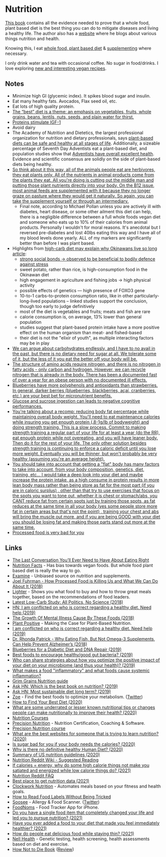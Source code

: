 # Nutrition

[This book](https://www.goodreads.com/book/show/25663961-how-not-to-die) contains all the evidence needed to prove that a whole food, plant based diet is the best thing you can do to mitigate diseases and living a healthy life. The author also has a [website](https://nutritionfacts.org) where he blogs about various things nutrition and health.

Knowing this, I eat [whole food, plant based diet](foods.md) & [supplementing](supplements.md) where necessary.

I only drink water and tea with occasional coffee. No sugar in food/drinks. I love exploring [new and interesting vegan recipes](recipes.md).

## Notes

- Minimize high GI (glycemic index). It spikes blood sugar and insulin.
- Eat many healthy fats. Avocados, Flax seed oil, etc.
- Eat lots of high quality protein.
- [The “best” diet is a theme: an emphasis on vegetables, fruits, whole grains, beans, lentils, nuts, seeds, and plain water for thirst.](http://www.grubstreet.com/2018/03/ultimate-conversation-on-healthy-eating-and-nutrition.html)
- [Proteins stimulate IGF-1](https://nutritionfacts.org/video/protein-intake-and-igf-1-production/)
- Avoid dairy
- The Academy of Nutrition and Dietetics, the largest professional organization for nutrition and dietary professionals, says [plant-based diets can be safe and healthy at all stages of life](https://www.ncbi.nlm.nih.gov/m/pubmed/27886704/). Additionally, a sizeable percentage of Seventh Day Adventists eat a plant-based diet, and population studies show that [Adventists have overall excellent health](https://en.m.wikipedia.org/wiki/Adventist_Health_Studies). Evidence and scientific consensus are solidly on the side of plant-based diets being healthy.
- [So think about it this way, all of the animals people eat are herbivores, they eat plants only. All of the nutrients in animal products come from the plants they eat. All you're doing is cutting out the middle man and putting those plant nutrients directly into your body. On the B12 issue, most animal feeds are supplemented with it because they no longer graze on pasture where they would get it naturally. So again, you can take the supplement yourself or through an intermediary.](https://www.reddit.com/r/PlantBasedDiet/comments/ahyhaf/i_am_conflicted_on_who_is_correct_regarding_a/)
  - Final note, according to Michael Pollan unless you are actively ill with diabetes, heart disease, or some other ailment this diet can help, there is a negligible difference between a full whole foods vegan diet and someone who eats up to 10% of their calories from animal products. Personally I wouldn't for moral reasons. It's anecdotal but I reversed pre-diabetes and lost 40lbs eating this way and I have all of my blood levels done yearly. ALL of my markers are significantly better than before I was plant based.
- Highlights from [high-carb diet may explain why Okinawans live so long article](http://www.bbc.com/future/story/20190116-a-high-carb-diet-may-explain-why-okinawans-live-so-long):
  - [strong social bonds → observed to be beneficial to bodily defence against stress](https://news.ycombinator.com/item?id=18953408)
  - sweet potato, rather than rice, is high-consumption food in the Okinawan diet
  - high engagement in agriculture and fishing jobs → high physical activity
  - possible effects of genetics — high presence of FOXO3 gene
  - 10-to-1 carbs-to-protein consumption ratio, like in other particularly-long-lived populations – linked studies support the conclusion, though too early to judge definitively
  - most of the diet is vegetables and fruits; meats and fish are rare
  - calorie consumption is, on average, 13% lower than general population
  - studies suggest that plant-based protein intake have a more positive effect on the human organism than meat- and fished-based
  - their diet is not the "elixir of youth", as multiple interacting factors may be in play
- [We can argue about carbohydrates endlessly, and I have to no avail in the past, but there is no dietary need for sugar at all. We tolerate some of it, but the less of it you eat the better off your body will be.](https://news.ycombinator.com/item?id=25570376)
- [The structure of amino acids require nitrogen, and there is no nitrogen in fatty acids - only carbon and hydrogen. However, we can recycle nitrogen that is already in the body. There has been a documented fast of over a year for an obese person with no documented ill effects.](https://www.reddit.com/r/nutrition/comments/mfqcxw/can_the_human_body_produce_a_protein_from_stored/)
- [Blueberries have more polyphenols and antioxidants than strawberries. In general, darker berries (blueberries, blackberries, açaí, cranberries, etc.) are your best bet for micronutrient benefits.](https://www.reddit.com/r/nutrition/comments/mpmz0j/strawberries_or_blueberries/)
- [Glucose and sucrose ingestion can leads to negative cognitive performances.](https://news.ycombinator.com/item?id=27010904)
- [You're talking about a recomp: reducing body fat percentage while maintaining overall body weight. You'll need to eat maintenance calories while insuring you get enough protein (.8-1g/lb of bodyweight) and doing strength training. This is a slow process. Commit to making strength training a regular part of your life for at least a year (do the RR), eat enough protein while not overeating, and you will have leaner body. Then do it for the rest of your life. The only other solution besides strength training is continuing to enforce a caloric deficit until you lose more weight. Eventually you will be thinner, but won't probably be very healthy (assuming you're an average height).](https://www.reddit.com/r/bodyweightfitness/comments/ncpysn/how_can_i_lose_this_last_bit_of_fat_and_just_have/)
- [You should take into account that getting a "flat" body has many factors to take into account, from your body composition, genetics, diet, training, etc... I would take a deep look into your diet and maybe increase the protein intake, as a high consume in protein results in more lean body mass rather than being store as fat for the most part (if you are in caloric surplus) , other than that try to use exercises that focus on the spots you want to tone out, whether it is chest or stomach/abs, you CANT reduce fat from certain spots just by training those spots, as fat reduces at the same time in all your body (yes some people store more fat in certain areas but that's not the point) , training your chest and abs will bring the muscle out more, and if you are being GOOD with your diet you should be losing fat and making those parts stand out more at the same time.](https://www.reddit.com/r/bodyweightfitness/comments/ncpysn/how_can_i_lose_this_last_bit_of_fat_and_just_have/)
- [Processed food is very bad for you](https://www.youtube.com/watch?v=T4PFt4czJw0)

## Links

- [The Last Conversation You’ll Ever Need to Have About Eating Right](http://www.grubstreet.com/2018/03/ultimate-conversation-on-healthy-eating-and-nutrition.html)
- [Nutrition Facts](https://nutritionfacts.org/) - Has bias towards vegan foods. But whole food plant based diet is really the way to go.
- [Examine](https://examine.com/) - Unbiased source on nutrition and supplements.
- [Joel Fuhrman - How Processed Food is Killing Us and What We Can Do About It (2018)](https://www.youtube.com/watch?v=gBGnX8aLc6A)
- [Lighter](https://www.lighter.world/welcome) - Shows you what food to buy and how to throw great meals together, based on the recommendations of food leaders.
- [Latest Low-Carb Study: All Politics, No Science (2018)](https://www.psychologytoday.com/us/blog/diagnosis-diet/201809/latest-low-carb-study-all-politics-no-science)
- [HN: I am conflicted on who is correct regarding a healthy diet. Need help (2019)](https://news.ycombinator.com/item?id=18953398#18953437)
- [The Growth Of Mental Illness Cause By These Foods (2018)](https://www.youtube.com/watch?v=D98KeBAuxzc)
- [Plant Positive](http://plantpositive.com/) - Making the Case for Plant-Based Nutrition.
- [I am conflicted on who is correct regarding a healthy diet. Need help (2019)](https://www.reddit.com/r/PlantBasedDiet/comments/ahyhaf/i_am_conflicted_on_who_is_correct_regarding_a/)
- [Dr. Rhonda Patrick - Why Eating Fish, But Not Omega-3 Supplements, Can Help Prevent Alzheimer’s (2018)](https://overcast.fm/+GMuFZBqY0)
- [Blueberries for a Diabetic Diet and DNA Repair (2019)](https://www.youtube.com/watch?v=CDNyZeD87oc)
- [Best foods to encourage healthy/good gut bacteria? (2019)](https://www.reddit.com/r/Nootropics/comments/chouz4/best_foods_to_encourage_healthygood_gut_bacteria/)
- [Who can share strategies about how you optimize the positive impact of your diet on your microbiome (and thus your health)? (2019)](https://www.reddit.com/r/nutrition/comments/dhq295/who_can_share_strategies_about_how_you_optimize/)
- [What makes a food "inflammatory" and what foods cause systemic inflammation?](https://www.reddit.com/r/nutrition/comments/diw5r9/what_makes_a_food_inflammatory_and_what_foods/)
- [Grim Grains Nutrition guide](https://grimgrains.com/#nutrition)
- [Ask HN: Which is the best book on nutrition? (2019)](https://news.ycombinator.com/item?id=21800737)
- [Ask HN: Most sustainable diet long term? (2019)](https://news.ycombinator.com/item?id=19660819)
- [Zoe](https://joinzoe.com/) - Find the best foods to optimize your metabolism. ([Twitter](https://twitter.com/join_zoe))
- [How to Find Your Best Diet (2020)](https://www.gq.com/story/how-to-find-your-best-diet)
- [What are some underrated or lesser known nutritional tips or changes people can make nutritionally to improve their health? (2020)](https://www.reddit.com/r/nutrition/comments/gkmp2t/what_are_some_underrated_or_lesser_known/)
- [Nutrition Courses](https://www.futurelearn.com/subjects/healthcare-medicine-courses/nutrition)
- [Precision Nutrition](https://www.precisionnutrition.com/) - Nutrition Certification, Coaching & Software.
- [Precision Nutrition course](https://www.precisionnutrition.com/nutrition-coaching-free-course)
- [What are the best websites for someone that is trying to learn nutrition? (2020)](https://www.reddit.com/r/nutrition/comments/gw8kt0/what_are_the_best_websites_for_someone_that_is/)
- [Is sugar bad for you if your body needs the calories? (2020)](https://www.reddit.com/r/nutrition/comments/gxv7ya/is_sugar_bad_for_you_if_your_body_needs_the/)
- [Why is there no definitive healthy Human Diet? (2020)](https://www.reddit.com/r/nutrition/comments/h7jxvp/why_is_there_no_definitive_healthy_human_diet/)
- [Summary of US nutrition guidelines (2020)](https://news.ycombinator.com/item?id=25570551)
- [Nutrition Reddit Wiki - Suggested Reading](https://www.reddit.com/r/nutrition/wiki/books)
- [If calories = energy, why do some high calorie things not make you satiated and energized while low calorie things do? (2021)](https://www.reddit.com/r/nutrition/comments/messhn/if_calories_energy_why_do_some_high_calorie/)
- [Nutrition Reddit FAQ](https://www.reddit.com/r/nutrition/wiki/faq)
- [Best place to get nutrition data (2021)](https://www.reddit.com/r/nutrition/comments/mg70il/best_place_to_get_nutrition_data/)
- [Clockwork Nutrition](https://clockworknutrition.com/) - Automates meals based on your fitness and health goals.
- [How to Read Food Labels Without Being Tricked](https://www.healthline.com/nutrition/how-to-read-food-labels)
- [Soosee](https://jordibruin.github.io/food-scanner/) - Allergy & Food Scanner. ([Twitter](https://twitter.com/sooseeapp))
- [FoodNoms](https://foodnoms.com/) - Food Tracker App for iPhone.
- [Do you have a single food item that completely changed your life and led you to pursue nutrition? (2021)](https://www.reddit.com/r/nutrition/comments/n2di2o/do_you_have_a_single_food_item_that_completely/)
- [Have you ever added a food to your diet that made you feel immediately healthier? (2021)](https://www.reddit.com/r/nutrition/comments/n4eky8/have_you_ever_added_a_food_to_your_diet_that_made/)
- [How do people eat delicious food while staying thin? (2021)](https://www.reddit.com/r/nutrition/comments/n66oz4/how_do_people_eat_delicious_food_while_staying/)
- [Nell Health](https://nellhealth.com/) - Genetic testing, health screening, health assessments based on diet and exercise.
- [How Not to Die Book](https://nutritionfacts.org/book/how-not-to-die/) ([Review](https://www.flowstate.to/ben/how-not-to-die-book-review-3lha))
